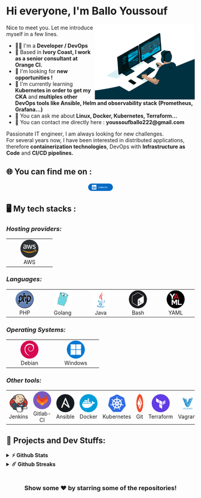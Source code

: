 # Hi everyone, I'm Ballo Youssouf
<img align="right" alt="GIF" src="https://github.com/ballo-youssouf/ballo-youssouf/blob/main/images/code.gif" width="53%" />
<p>
Nice to meet you. Let me introduce myself in a few lines.
  <ul>
    <li>👨‍🔧 I'm a <b> Developer /  DevOps</b></li>
    <li>📍 Based in <b>Ivory Coast, I work as a senior consultant at Orange CI.</b></li>
    <li>🏢 I'm looking for <b> new opportunities !</b></li>
    <li>🌱 I'm currently learning <b>Kubernetes in order to get my CKA</b> and <b>multiples other DevOps tools like Ansible, Helm and observability stack (Prometheus, Grafana...)</b></li>
    <li>💬 You can ask me about <b>Linux, Docker, Kubernetes, Terraform...</b></li>
    <li>📮 You can contact me directly here : <b>youssoufballo222@gmail.com</b>
    <!-- <li>💬 For hobbies, I love climbing (bouldering and sport climbing) currently at 6c/7a or V5-V6. I'm an amateur astronomer and passionate about video games, music and cinema (mostly metal)</b> -->

  </ul>
Passionate IT engineer, I am always looking for new challenges.
<br>For several years now, I have been interested in distributed applications, therefore <b>containerization technologies</b>, DevOps with <b>Infrastructure as Code</b> and <b>CI/CD pipelines. </b>
</p>

## 🌐 You can find me on :
<p align="center">
  <a href="https://ci.linkedin.com/in/youssouf-ballo-32035190/" target="_blank"><img alt="Ballo Youssouf LinkedIn profile" src="https://github.com/ballo-youssouf/ballo-youssouf/blob/main/images/linkedin-button.png" width="13%"></a>
  <!-- <a href="https://wiki-tech.io/" target="_blank"><img alt="Wiki-Tech Article" src="https://github.com/ballo-youssouf/ballo-youssouf/blob/main/images/wiki-tech.gif" width="13%"></a> -->
</p>

## 🖥️ My tech stacks :

<p align="right">
  <h3><i>Hosting providers:</i></h3>
  <table>
  <tr border: none;>
    <td align="center" width="110">
      <a href="#%EF%B8%8F-my-tech-stacks-">
        <img src="https://github.com/ballo-youssouf/ballo-youssouf/blob/main/images/aws-logo.png" width="48" height="48" alt="AWS" />
      </a>
      <br>AWS
    </td>
    <!-- <td align="center" width="110">
      <a href="#%EF%B8%8F-my-tech-stacks-">
        <img src="https://github.com/ballo-youssouf/ballo-youssouf/blob/main/images/GCP-logo.png" width="48" height="48" alt="GCP" />
      </a>
      <br>GCP
    </td> 
    <td align="center" width="110">
      <a href="#%EF%B8%8F-my-tech-stacks-">
        <img src="https://github.com/ballo-youssouf/ballo-youssouf/blob/main/images/proxmox-logo.png" width="48" height="48" alt="Proxmox" />
      </a>
      <br>Proxmox
    </td>
    <td align="center" width="110">
      <a href="#%EF%B8%8F-my-tech-stacks-">
        <img src="https://github.com/ballo-youssouf/ballo-youssouf/blob/main/images/vmware-logo.jpg" width="48" height="48" alt="VMware Products" />
      </a>
      <br>VMware Products
    </td> -->
  </tr>
</table>
<p>
  <h3><i>Languages:</i></h3>
  <table>
  <tr border: none;>
  <td align="center" width="110">
      <a href="#%EF%B8%8F-my-tech-stacks-">
        <img src="https://github.com/ballo-youssouf/ballo-youssouf/blob/main/images/php-logo.png" width="48" height="48" alt="php" />
      </a>
      <br>PHP
    </td>
    <td align="center" width="110">
      <a href="#%EF%B8%8F-my-tech-stacks-">
        <img src="https://github.com/ballo-youssouf/ballo-youssouf/blob/main/images/golang-logo.jpg" width="48" height="48" alt="Golang" />
      </a>
      <br>Golang
    </td>
    <td align="center" width="110">
      <a href="#%EF%B8%8F-my-tech-stacks-">
        <img src="https://github.com/ballo-youssouf/ballo-youssouf/blob/main/images/java-logo.jpg" width="48" height="48" alt="Java" />
      </a>
      <br>Java
    </td>
   <td align="center" width="110">
      <a href="#%EF%B8%8F-my-tech-stacks-">
        <img src="https://github.com/ballo-youssouf/ballo-youssouf/blob/main/images/bash-logo.png" width="48" height="48" alt="Bash" />
      </a>
      <br>Bash
    </td>
    <!-- <td align="center" width="110">
      <a href="#%EF%B8%8F-my-tech-stacks-">
        <img src="https://github.com/ballo-youssouf/ballo-youssouf/blob/main/images/markdown-logo.png" width="48" height="48" alt="Markdown" />
      </a>
      <br>Markdown
    </td> -->
    <td align="center" width="110">
      <a href="#%EF%B8%8F-my-tech-stacks-">
        <img src="https://github.com/ballo-youssouf/ballo-youssouf/blob/main/images/yaml-logo.png" width="48" height="48" alt="YAML" />
      </a>
      <br>YAML
    </td>
  </tr>
</table>
</p>
<p>
  <h3><i>Operating Systems:</i></h3>
  <table>
  <tr border: none;>
    <td align="center" width="110">
      <a href="#%EF%B8%8F-my-tech-stacks-">
        <img src="https://github.com/ballo-youssouf/ballo-youssouf/blob/main/images/debian-logo.png" width="48" height="48" alt="Debian" />
      </a>
      <br>Debian
    </td>
    <td align="center" width="110">
      <a href="#%EF%B8%8F-my-tech-stacks-">
        <img src="https://github.com/ballo-youssouf/ballo-youssouf/blob/main/images/windows-logo.png" width="48" height="48" alt="Windows" />
      </a>
      <br>Windows
    </td>
  </tr>
</table>
</p>
<p>
  <h3><i>Other tools:</i></h3>
  <table>
  <tr border: none;>
    <td align="center" width="110">
      <a href="#%EF%B8%8F-my-tech-stacks-">
        <img src="https://github.com/ballo-youssouf/ballo-youssouf/blob/main/images/jenkins_logo.png" width="48" height="48" alt="Jenkins" />
      </a>
      <br>Jenkins
    </td>
       <td align="center" width="110">
      <a href="#%EF%B8%8F-my-tech-stacks-">
        <img src="https://github.com/ballo-youssouf/ballo-youssouf/blob/main/images/gitlab-logo.png" width="48" height="48" alt="GitLab-CI" />
      </a>
      <br>Gitlab-CI
    </td>	  
    <td align="center" width="110">
      <a href="#%EF%B8%8F-my-tech-stacks-">
        <img src="https://github.com/ballo-youssouf/ballo-youssouf/blob/main/images/ansible-logo.png" width="48" height="48" alt="Ansible" />
      </a>
      <br>Ansible
    </td>
    <!-- <td align="center" width="110">
      <a href="#%EF%B8%8F-my-tech-stacks-">
        <img src="https://github.com/ballo-youssouf/ballo-youssouf/blob/main/images/cloud-init-logo.png" width="48" height="48" alt="Cloud-Init" />
      </a>
      <br>Cloud-Init
    </td> -->
    <td align="center" width="110">
      <a href="#%EF%B8%8F-my-tech-stacks-">
        <img src="https://github.com/ballo-youssouf/ballo-youssouf/blob/main/images/docker-logo.png" width="48" height="48" alt="Docker" />
      </a>
      <br>Docker
    </td>
        </td>
    <td align="center" width="110">
      <a href="#%EF%B8%8F-my-tech-stacks-">
        <img src="https://github.com/ballo-youssouf/ballo-youssouf/blob/main/images/kubernetes-logo.png" width="48" height="48" alt="Kubernetes" />
      </a>
      <br>Kubernetes
    </td>
    <td align="center" width="110">
      <a href="#%EF%B8%8F-my-tech-stacks-">
        <img src="https://github.com/ballo-youssouf/ballo-youssouf/blob/main/images/git-logo.png" width="48" height="48" alt="Git" />
      </a>
      <br>Git
    </td>
    <td align="center" width="110">
      <a href="#%EF%B8%8F-my-tech-stacks-">
        <img src="https://github.com/ballo-youssouf/ballo-youssouf/blob/main/images/terraform-logo.png" width="48" height="48" alt="Terraform" />
      </a>
      <br>Terraform
    </td>
    <td align="center" width="110">
      <a href="#%EF%B8%8F-my-tech-stacks-">
        <img src="https://github.com/ballo-youssouf/ballo-youssouf/blob/main/images/vagrant-logo.png" width="48" height="48" alt="Vagrant" />
      </a>
      <br>Vagrant
    </td>    
    <td align="center" width="110">
      <a href="#%EF%B8%8F-my-tech-stacks-">
        <img src="https://github.com/ballo-youssouf/ballo-youssouf/blob/main/images/visual-studio-logo.png" width="48" height="48" alt="Visual Studio Code" />
      </a>
      <br>VS Code
    </td>
  </tr>
</table>
</p>

## 🚧 Projects and Dev Stuffs:

<details>	
  <summary><b>⚡ Github Stats</b></summary>
	
  <br />
  <img height="180em" src="https://github-readme-stats.vercel.app/api?username=ballo-youssouf&show_icons=true&hide_border=true&&count_private=true&include_all_commits=true" />
  <img height="180em" src="https://github-readme-stats.vercel.app/api/top-langs/?username=ballo-youssouf&exclude_repo=KNN-Image-Classification&show_icons=true&hide_border=true&layout=compact&langs_count=8"/>
</details>

<details>	
  <summary><b>☄️ Github Streaks</b></summary>

  <br />
  <img height="180em" src="https://github-readme-streak-stats.herokuapp.com/?user=ballo-youssouf&hide_border=true" />
</details>

<!-- <details>
  <summary><b>🧑‍🚀 Open Source Projects</b></summary>

  <br />
  <table>
    <thead align="center">
      <tr border: none;>
        <td><b>💻 Projects</b></td>
        <td><b>🌟 Stars</b></td>
        <td><b>🍴 Forks</b></td>
        <td><b>🐛 Contributors</b></td>
        <td><b>👨‍💻 Language</b></td>
      </tr>
    </thead>
    <tbody>
      <tr>
	<td><a href="https://github.com/PAPAMICA/Wiki-Tech.io"><b>📦 Wiki-Tech</b></a></td>
        <td><img alt="Stars" src="https://img.shields.io/github/stars/PAPAMICA/Wiki-Tech.io?style=flat-square"/></td>
        <td><img alt="Forks" src="https://img.shields.io/github/forks/PAPAMICA/Wiki-Tech.io?style=social"/></td>
        <td><img alt="Contributors" src="https://img.shields.io/github/contributors/PAPAMICA/Wiki-Tech.io?style=social"/></td>
        <td><img alt="Language" src="https://img.shields.io/github/languages/top/PAPAMICA/Wiki-Tech.io?style=flat-square"/></td> 
      </tr>
    </tbody>
  </table>
  <br />
</details> -->
<!-- 
<details>	
  <br />
  <summary><b>⚙️ Things I use to get stuff done</b></summary>
  	<ul>
  	    <li><b>OS:</b> Kaisen Linux & Windows 11 with WSL2 Debian image</li>
	    <li><b>Laptop: </b> Lenovo IdeadPAD 5 ARE15 ( Ryzen 7 4800U, 16GB DDR4)</li>
  	    <li><b>Browser: </b> Firefox Web Browser & Brave Web Browser</li>
	    <li><b>Terminal: </b> Bash</li>
	    <li><b>Code Editor:</b> VSCode</li>
	    <li><b>To Stay Updated:</b> Linkedin</li>
	</ul>	
</details> -->

#

<div align="center">

### Show some ❤️ by starring some of the repositories!

</div>
